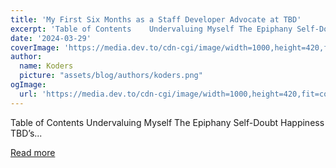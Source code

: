 ```yaml
---
title: 'My First Six Months as a Staff Developer Advocate at TBD'
excerpt: 'Table of Contents    Undervaluing Myself The Epiphany Self-Doubt Happiness TBD’s...'
date: '2024-03-29'
coverImage: 'https://media.dev.to/cdn-cgi/image/width=1000,height=420,fit=cover,gravity=auto,format=auto/https%3A%2F%2Fdev-to-uploads.s3.amazonaws.com%2Fuploads%2Farticles%2Fmjh1ofdrnzu12mwj5ea7.png'
author:
  name: Koders
  picture: "assets/blog/authors/koders.png"
ogImage:
  url: 'https://media.dev.to/cdn-cgi/image/width=1000,height=420,fit=cover,gravity=auto,format=auto/https%3A%2F%2Fdev-to-uploads.s3.amazonaws.com%2Fuploads%2Farticles%2Fmjh1ofdrnzu12mwj5ea7.png'
---
```


Table of Contents    Undervaluing Myself The Epiphany Self-Doubt Happiness TBD’s...

[Read more](https://dev.to/blackgirlbytes/my-first-six-months-as-a-staff-developer-advocate-at-tbd-4l82)
